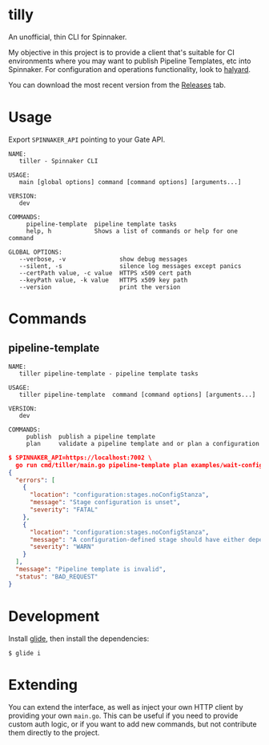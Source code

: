 # tilly

An unofficial, thin CLI for Spinnaker.

My objective in this project is to provide a client that's suitable for CI
environments where you may want to publish Pipeline Templates, etc into 
Spinnaker. For configuration and operations functionality, look to [halyard][halyard].

You can download the most recent version from the [Releases][releases] tab.

# Usage

Export `SPINNAKER_API` pointing to your Gate API.

```
NAME:
   tiller - Spinnaker CLI

USAGE:
   main [global options] command [command options] [arguments...]

VERSION:
   dev

COMMANDS:
     pipeline-template  pipeline template tasks
     help, h            Shows a list of commands or help for one command

GLOBAL OPTIONS:
   --verbose, -v               show debug messages
   --silent, -s                silence log messages except panics
   --certPath value, -c value  HTTPS x509 cert path
   --keyPath value, -k value   HTTPS x509 key path
   --version                   print the version
```

# Commands

## pipeline-template

```
NAME:
   tiller pipeline-template - pipeline template tasks

USAGE:
   tiller pipeline-template  command [command options] [arguments...]

VERSION:
   dev

COMMANDS:
     publish  publish a pipeline template
     plan     validate a pipeline template and or plan a configuration
```

```json
$ SPINNAKER_API=https://localhost:7002 \
  go run cmd/tiller/main.go pipeline-template plan examples/wait-config-invalid.yml
{
  "errors": [
    {
      "location": "configuration:stages.noConfigStanza",
      "message": "Stage configuration is unset",
      "severity": "FATAL"
    },
    {
      "location": "configuration:stages.noConfigStanza",
      "message": "A configuration-defined stage should have either dependsOn or an inject rule defined",
      "severity": "WARN"
    }
  ],
  "message": "Pipeline template is invalid",
  "status": "BAD_REQUEST"
}
```

# Development

Install [glide][glide], then install the dependencies:

`$ glide i`

# Extending

You can extend the interface, as well as inject your own HTTP client by providing
your own `main.go`. This can be useful if you need to provide custom auth logic,
or if you want to add new commands, but not contribute them directly to the
project.

[releases]: https://github.com/robzienert/tiller/releases
[glide]: https://github.com/Masterminds/glide
[halyard]: https://github.com/spinnaker/halyard
